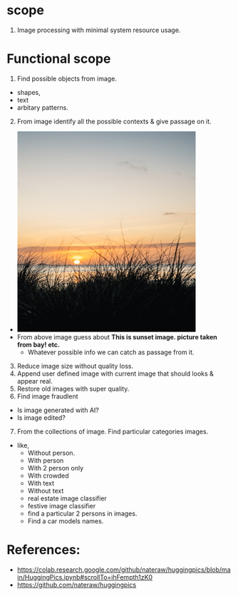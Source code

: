 # scope

1. Image processing with minimal system resource usage.

# Functional scope
1. Find possible objects from image.
- shapes,
- text
- arbitary patterns.
2. From image identify all the possible contexts & give passage on it.
- <img src="doc/img/photo-sunset.jpeg" alt="photo-sunset.jpeg" width="400" height="450">
- From above image guess about **This is sunset image. picture taken from bay! etc.**
     - Whatever possible info we can catch as passage from it.
3. Reduce image size without quality loss.
4. Append user defined image with current image that should looks & appear real.
5. Restore old images with super quality.
6. Find image fraudlent
-  Is image generated with AI?
-  Is image edited?
7. From the collections of image. Find particular categories images.
- like,
    - Without person.
    - With person
    - With 2 person only
    - With crowded
    - With text 
    - Without text
    - real estate image classifier
    - festive image classifier
    - find a particular 2 persons in images.
    - Find a car models names.


# References:
- https://colab.research.google.com/github/nateraw/huggingpics/blob/main/HuggingPics.ipynb#scrollTo=ihFempth1zK0
- https://github.com/nateraw/huggingpics

